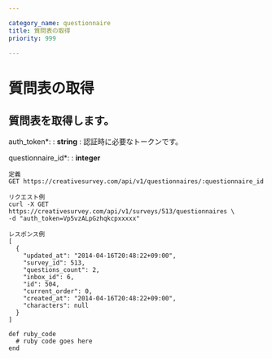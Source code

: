 ```yaml
---

category_name: questionnaire
title: 質問表の取得
priority: 999

---
```


# 質問表の取得

## 質問表を取得します。

auth_token*:
: __string__
: 認証時に必要なトークンです。

questionnaire_id*:
: __integer__



~~~
定義
GET https://creativesurvey.com/api/v1/questionnaires/:questionnaire_id

リクエスト例
curl -X GET https://creativesurvey.com/api/v1/surveys/513/questionnaires \
-d "auth_token=Vp5vzALpGzhqkcpxxxxx"

レスポンス例
[
  {
    "updated_at": "2014-04-16T20:48:22+09:00",
    "survey_id": 513,
    "questions_count": 2,
    "inbox_id": 6,
    "id": 504,
    "current_order": 0,
    "created_at": "2014-04-16T20:48:22+09:00",
    "characters": null
  }
]
~~~

~~~
def ruby_code
  # ruby code goes here
end
~~~

